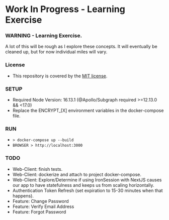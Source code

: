 # Work In Progress - Learning Exercise

### WARNING - Learning Exercise.
A lot of this will be rough as I explore these concepts. It will eventually be cleaned up, but for now individual miles will vary.

### License
- This repository is covered by the [MIT license](https://opensource.org/licenses/MIT).

### SETUP
- Required Node Version: 16.13.1 (@Apollo/Subgraph required >=12.13.0 && <17.0)
- Replace the ENCRYPT_[X] environment variables in the docker-compose file.

### RUN
- ``` > docker-compose up --build ```
- ``` BROWSER > http://localhost:3000 ```

### TODO
- Web-Client: finish tests.
- Web-Client: dockerize and attach to project docker-compose.
- Web-Client: Explore/Determine if using IronSession with NextJS causes our app to have statefulness and keeps us from scaling horizontally.
- Authentication Token Refresh (set expiration to 15-30 minutes when that happens).
- Feature: Change Password
- Feature: Verify Email Address
- Feature: Forgot Password
